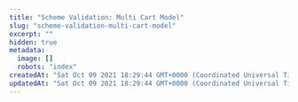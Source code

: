 ```yaml
---
title: "Scheme Validation: Multi Cart Model"
slug: "scheme-validation-multi-cart-model"
excerpt: ""
hidden: true
metadata: 
  image: []
  robots: "index"
createdAt: "Sat Oct 09 2021 18:29:44 GMT+0000 (Coordinated Universal Time)"
updatedAt: "Sat Oct 09 2021 18:29:44 GMT+0000 (Coordinated Universal Time)"
---
```

